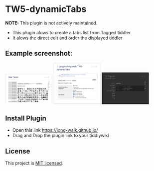 # TW5-dynamicTabs 

**NOTE:** This plugin is not actively maintained.


* This plugin alows to create a tabs list from Tagged tiddler
* It alows the direct edit and order the displayed tiddler

## Example screenshot:
<img src="https://github.com/long-walk/TW5-dynamicTabs/blob/5e853b075686ef9f42652c8e6d2f5d8dc1caf423/target/Screenshot.jpg" width="30%"/> <img src="https://github.com/long-walk/TW5-dynamicTabs/blob/e1ce186a138aa797ea757e13dd277f739c71f3e2/target/Screenshot_config.jpg" width="30%"/> <img src="https://github.com/long-walk/TW5-dynamicTabs/blob/86e320fd420ece7c3fc12b8b8a23d7998e31d82f/target/Screenshot_black.jpg" width="30%"/>


## Install Plugin
* Open this link https://long-walk.github.io/
* Drag and Drop the plugin link to your tiddlywiki

## License

This project is [MIT licensed](https://github.com/tgrosinger/tw5-checklist/blob/master/tiddlers/license.tid).

